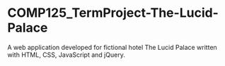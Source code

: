 # COMP125_TermProject-The-Lucid-Palace
A web application developed for fictional hotel The Lucid Palace written with HTML, CSS, JavaScript and jQuery.
